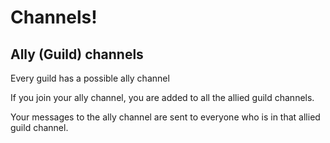 # Channels!

## Ally (Guild) channels
Every guild has a possible ally channel

If you join your ally channel, you are added to all the allied guild channels.

Your messages to the ally channel are sent to everyone who is in that allied guild channel.
